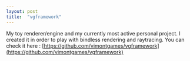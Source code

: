 ```yaml
---
layout: post
title:  "vgframework"
---
```


My toy renderer/engine and my currently most active personal project. I created it in order to play with bindless rendering and raytracing.
You can check it here : [https://github.com/vimontgames/vgframework](https://github.com/vimontgames/vgframework)